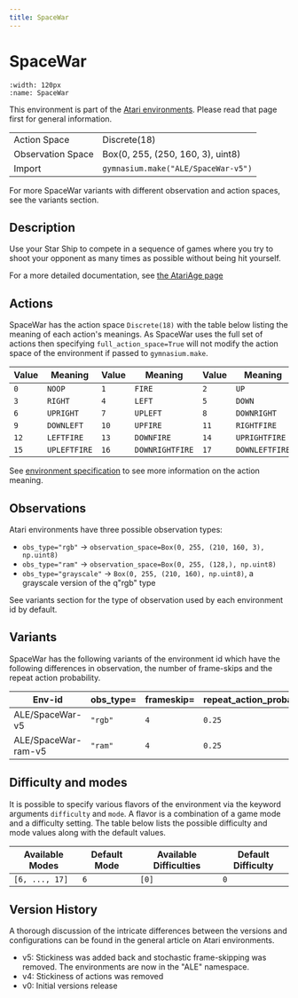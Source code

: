 ```yaml
---
title: SpaceWar
---
```


# SpaceWar

```{figure} ../_static/videos/environments/space_war.gif
:width: 120px
:name: SpaceWar
```

This environment is part of the <a href='..'>Atari environments</a>. Please read that page first for general information.

|                   |                                     |
|-------------------|-------------------------------------|
| Action Space      | Discrete(18)                        |
| Observation Space | Box(0, 255, (250, 160, 3), uint8)   |
| Import            | `gymnasium.make("ALE/SpaceWar-v5")` |

For more SpaceWar variants with different observation and action spaces, see the variants section.

## Description

Use your Star Ship to compete in a sequence of games where you try to shoot your opponent as many times as possible without being hit yourself.

For a more detailed documentation, see [the AtariAge page](https://atariage.com/manual_html_page.php?SoftwareLabelID=470)

## Actions

SpaceWar has the action space `Discrete(18)` with the table below listing the meaning of each action's meanings.
As SpaceWar uses the full set of actions then specifying `full_action_space=True` will not modify the action space of the environment if passed to `gymnasium.make`.

| Value   | Meaning      | Value   | Meaning         | Value   | Meaning        |
|---------|--------------|---------|-----------------|---------|----------------|
| `0`     | `NOOP`       | `1`     | `FIRE`          | `2`     | `UP`           |
| `3`     | `RIGHT`      | `4`     | `LEFT`          | `5`     | `DOWN`         |
| `6`     | `UPRIGHT`    | `7`     | `UPLEFT`        | `8`     | `DOWNRIGHT`    |
| `9`     | `DOWNLEFT`   | `10`    | `UPFIRE`        | `11`    | `RIGHTFIRE`    |
| `12`    | `LEFTFIRE`   | `13`    | `DOWNFIRE`      | `14`    | `UPRIGHTFIRE`  |
| `15`    | `UPLEFTFIRE` | `16`    | `DOWNRIGHTFIRE` | `17`    | `DOWNLEFTFIRE` |

See [environment specification](../env-spec) to see more information on the action meaning.

## Observations

Atari environments have three possible observation types:

- `obs_type="rgb"` -> `observation_space=Box(0, 255, (210, 160, 3), np.uint8)`
- `obs_type="ram"` -> `observation_space=Box(0, 255, (128,), np.uint8)`
- `obs_type="grayscale"` -> `Box(0, 255, (210, 160), np.uint8)`, a grayscale version of the q"rgb" type

See variants section for the type of observation used by each environment id by default.

## Variants

SpaceWar has the following variants of the environment id which have the following differences in observation,
the number of frame-skips and the repeat action probability.

| Env-id              | obs_type=   | frameskip=   | repeat_action_probability=   |
|---------------------|-------------|--------------|------------------------------|
| ALE/SpaceWar-v5     | `"rgb"`     | `4`          | `0.25`                       |
| ALE/SpaceWar-ram-v5 | `"ram"`     | `4`          | `0.25`                       |

## Difficulty and modes

It is possible to specify various flavors of the environment via the keyword arguments `difficulty` and `mode`.
A flavor is a combination of a game mode and a difficulty setting. The table below lists the possible difficulty and mode values
along with the default values.

| Available Modes   | Default Mode   | Available Difficulties   | Default Difficulty   |
|-------------------|----------------|--------------------------|----------------------|
| `[6, ..., 17]`    | `6`            | `[0]`                    | `0`                  |

## Version History

A thorough discussion of the intricate differences between the versions and configurations can be found in the general article on Atari environments.

* v5: Stickiness was added back and stochastic frame-skipping was removed. The environments are now in the "ALE" namespace.
* v4: Stickiness of actions was removed
* v0: Initial versions release
